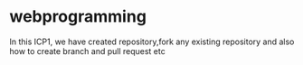 # webprogramming

In this ICP1, we have created repository,fork any existing repository and also how to create branch and pull request etc
